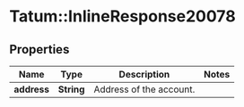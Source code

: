 # Tatum::InlineResponse20078

## Properties
Name | Type | Description | Notes
------------ | ------------- | ------------- | -------------
**address** | **String** | Address of the account. | 

